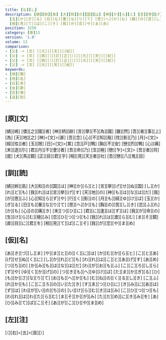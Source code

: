 ```yaml
---
title: [な][し]
description: [蜻][蛉][島] [大][和][の][国][は] [神][か][ら][と] [言][挙][げ][せ][ぬ][国] [し][か][れ][ど][も] [我][れ][は][言][挙][げ][す] [天][地][の] [神][も][は][な][は][だ] [我][が][思][ふ] [心][知][ら][ず][や] [行][く][影][の] [月][も][経][ゆ][け][ば]
  [玉][か][ぎ][る] [日][も][重][な][り][て] [思][へ][か][も] [胸][の][苦][し][き] [恋][ふ][れ][か][も] [心][の][痛][き] [末][つ][ひ][に] [君][に][逢][は][ず][は] [我][が][命][の] [生][け][ら][む][極][み] [恋][ひ][つ][つ][も] [我][れ][は][渡][ら][む] [ま][そ][鏡] [直][目][に][君][を]
  [相][見][て][ば][こ][そ] [我][が][恋][や][ま][め]
position: 3250
category: [巻]13
version: '1.0'
volume: 13
comparison:
- [父] -> [文] [[元]][[天]][[紀]]
- [父] -> [文] [[西][（][訂][正][）]][[元]][[天]][[紀]]
- [父] -> [文] [[西][（][訂][正][）]][[元]][[天]][[紀]]
- [父] -> [文] [[元]][[天]][[紀]]
keywords:
- [相][聞]
- [地][名]
- [日][本]
- [女][歌]
- [恋][情]
- [送][別]
---
```


## [原][文]

[蜻][嶋] [倭][之][國][者] [神][柄][跡] [言][擧][不][為][國] [雖][然] [吾][者][事][上][為] [天][地][之] [神]<[文]>[甚] [吾][念] [心][不][知][哉] [徃][影][乃] [月]<[文]>[經][徃][者] [玉][限] [日]<[文]>[累] [念][戸][鴨] [胸][不][安] [戀][烈][鴨] [心][痛] [末][逐][尓] [君][丹][不][會][者] [吾][命][乃] [生][極] [戀][乍]<[文]> [吾][者][将][度] [犬][馬][鏡] [正][目][君][乎] [相][見][天][者][社] [吾][戀][八][鬼][目]

## [訓][読]

[蜻][蛉][島] [大][和][の][国][は] [神][か][ら][と] [言][挙][げ][せ][ぬ][国] [し][か][れ][ど][も] [我][れ][は][言][挙][げ][す] [天][地][の] [神][も][は][な][は][だ] [我][が][思][ふ] [心][知][ら][ず][や] [行][く][影][の] [月][も][経][ゆ][け][ば] [玉][か][ぎ][る] [日][も][重][な][り][て] [思][へ][か][も] [胸][の][苦][し][き] [恋][ふ][れ][か][も] [心][の][痛][き] [末][つ][ひ][に] [君][に][逢][は][ず][は] [我][が][命][の] [生][け][ら][む][極][み] [恋][ひ][つ][つ][も] [我][れ][は][渡][ら][む] [ま][そ][鏡] [直][目][に][君][を] [相][見][て][ば][こ][そ] [我][が][恋][や][ま][め]

## [仮][名]

[あ][き][づ][し][ま] [や][ま][と][の][く][に][は] [か][む][か][ら][と] [こ][と][あ][げ][せ][ぬ][く][に] [し][か][れ][ど][も] [わ][れ][は][こ][と][あ][げ][す] [あ][め][つ][ち][の] [か][み][も][は][な][は][だ] [わ][が][お][も][ふ] [こ][こ][ろ][し][ら][ず][や] [ゆ][く][か][げ][の] [つ][き][も][へ][ゆ][け][ば] [た][ま][か][ぎ][る] [ひ][も][か][さ][な][り][て] [お][も][へ][か][も] [む][ね][の][く][る][し][き] [こ][ふ][れ][か][も] [こ][こ][ろ][の][い][た][き] [す][ゑ][つ][ひ][に] [き][み][に][あ][は][ず][は] [わ][が][い][の][ち][の] [い][け][ら][む][き][は][み] [こ][ひ][つ][つ][も] [わ][れ][は][わ][た][ら][む] [ま][そ][か][が][み] [た][だ][め][に][き][み][を] [あ][ひ][み][て][ば][こ][そ] [あ][が][こ][ひ][や][ま][め]

## [左][注]

[（][右]<[五]>[首][）]
